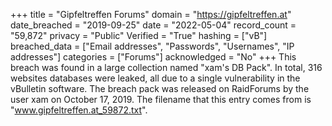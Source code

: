 +++
title = "Gipfeltreffen Forums"
domain = "https://gipfeltreffen.at"
date_breached = "2019-09-25"
date = "2022-05-04"
record_count = "59,872"
privacy = "Public"
Verified = "True"
hashing = ["vB"]
breached_data = ["Email addresses", "Passwords", "Usernames", "IP addresses"]
categories = ["Forums"]
acknowledged = "No"
+++
This breach was found in a large collection named "xam's DB Pack". In total, 316 websites databases were leaked, all due to a single vulnerability in the vBulletin software. The breach pack was released on RaidForums by the user xam on October 17, 2019. The filename that this entry comes from is "www.gipfeltreffen.at_59872.txt".

